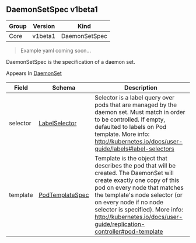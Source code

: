 ## DaemonSetSpec v1beta1

Group        | Version     | Kind
------------ | ---------- | -----------
Core | v1beta1 | DaemonSetSpec

> Example yaml coming soon...



DaemonSetSpec is the specification of a daemon set.

<aside class="notice">
Appears In  <a href="#daemonset-v1beta1">DaemonSet</a> </aside>

Field        | Schema     | Description
------------ | ---------- | -----------
selector | [LabelSelector](#labelselector-unversioned) | Selector is a label query over pods that are managed by the daemon set. Must match in order to be controlled. If empty, defaulted to labels on Pod template. More info: http://kubernetes.io/docs/user-guide/labels#label-selectors
template | [PodTemplateSpec](#podtemplatespec-v1) | Template is the object that describes the pod that will be created. The DaemonSet will create exactly one copy of this pod on every node that matches the template's node selector (or on every node if no node selector is specified). More info: http://kubernetes.io/docs/user-guide/replication-controller#pod-template

